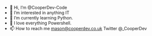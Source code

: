 - 👋 Hi, I’m @CooperDev-Code
- 👀 I’m interested in anything IT
- 🌱 I’m currently learning Python. 
- 💞️ I love everything Powershell. 
- 📫 How to reach me mason@cooperdev.co.uk
Twitter @_CooperDev

<!---
CooperDev-Code/CooperDev-Code is a ✨ special ✨ repository because its `README.md` (this file) appears on your GitHub profile.
You can click the Preview link to take a look at your changes.
--->
